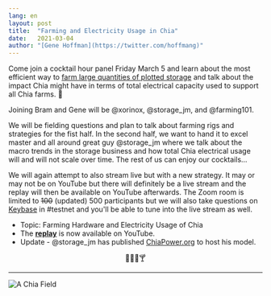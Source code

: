 ```yaml
---
lang: en
layout: post
title:  "Farming and Electricity Usage in Chia"
date:   2021-03-04
author: "[Gene Hoffman](https://twitter.com/hoffmang)"
---
```


Come join a cocktail hour panel Friday March 5 and learn about the most efficient way to [farm large quantities of plotted storage](https://github.com/Kale-Network/kale-blockchain/wiki/Reference-Farming-Hardware) and talk about the impact Chia might have in terms of total electrical capacity used to support all Chia farms. 🌱

Joining Bram and Gene will be @xorinox, @storage_jm, and @farming101.

We will be fielding questions and plan to talk about farming rigs and strategies for the fist half. In the second half, we want to hand it to excel master and all around great guy @storage_jm where we talk about the macro trends in the storage business and how total Chia electrical usage will and will not scale over time. The rest of us can enjoy our cocktails...

We will again attempt to also stream live but with a new strategy. It may or may not be on YouTube but there will definitely be a live stream and the replay will then be available on YouTube afterwards. The Zoom room is limited to ~~100~~ (updated) 500 participants but we will also take questions on [Keybase](https://keybase.io/team/chia_network.public) in #testnet and you'll be able to tune into the live stream as well.


- Topic: Farming Hardware and Electricity Usage of Chia
- The **[replay](https://youtu.be/oGTBMKVXRuA)** is now available on YouTube.
- Update - @storage_jm has published [ChiaPower.org](https://chiapower.org/) to host his model.

<p style="text-align: center;">🥃🍺🍷🍸</p>

***

![A Chia Field](https://sep.yimg.com/ca/I/yhst-76130726706872_2271_394094)
